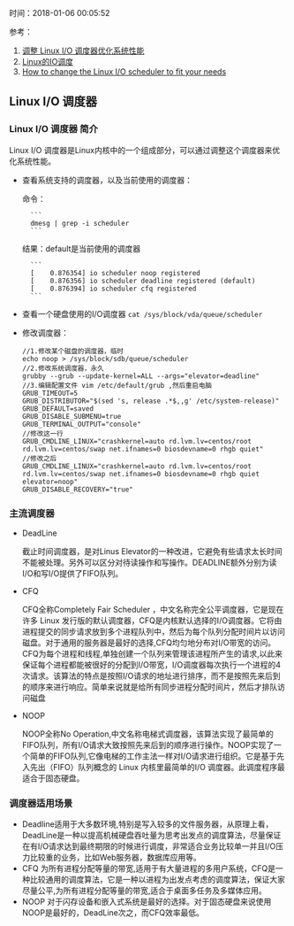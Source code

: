 时间：2018-01-06 00:05:52 

参考：

1. [调整 Linux I/O 调度器优化系统性能](https://www.ibm.com/developerworks/cn/linux/l-lo-io-scheduler-optimize-performance/index.html)
2. [Linux的IO调度](https://liwei.life/2016/03/14/linux_io_scheduler/)
3. [How to change the Linux I/O scheduler to fit your needs](https://www.techrepublic.com/article/how-to-change-the-linux-io-scheduler-to-fit-your-needs/)

## Linux I/O 调度器

### Linux I/O 调度器 简介

Linux I/O 调度器是Linux内核中的一个组成部分，可以通过调整这个调度器来优化系统性能。

* 查看系统支持的调度器，以及当前使用的调度器：

    命令：
    
        ```
        dmesg | grep -i scheduler
        ```

	结果：default是当前使用的调度器

        ```
        [    0.876354] io scheduler noop registered
        [    0.876356] io scheduler deadline registered (default)
        [    0.876394] io scheduler cfq registered
        ```

* 查看一个硬盘使用的I/O调度器 `cat /sys/block/vda/queue/scheduler`

* 修改调度器： 

    ```
    //1.修改某个磁盘的调度器，临时
    echo noop > /sys/block/sdb/queue/scheduler	
    //2.修改系统调度器，永久
    grubby --grub --update-kernel=ALL --args="elevator=deadline"
    //3.编辑配置文件 vim /etc/default/grub ,然后重启电脑
    GRUB_TIMEOUT=5
    GRUB_DISTRIBUTOR="$(sed 's, release .*$,,g' /etc/system-release)"
    GRUB_DEFAULT=saved
    GRUB_DISABLE_SUBMENU=true
    GRUB_TERMINAL_OUTPUT="console"
    //修改这一行
    GRUB_CMDLINE_LINUX="crashkernel=auto rd.lvm.lv=centos/root rd.lvm.lv=centos/swap net.ifnames=0 biosdevname=0 rhgb quiet"
    //修改之后
    GRUB_CMDLINE_LINUX="crashkernel=auto rd.lvm.lv=centos/root rd.lvm.lv=centos/swap net.ifnames=0 biosdevname=0 rhgb quiet elevator=noop"
    GRUB_DISABLE_RECOVERY="true"
    ```

### 主流调度器

* DeadLine  

	截止时间调度器，是对Linus Elevator的一种改进，它避免有些请求太长时间不能被处理。另外可以区分对待读操作和写操作。DEADLINE额外分别为读I/O和写I/O提供了FIFO队列。
* CFQ

	CFQ全称Completely Fair Scheduler ，中文名称完全公平调度器，它是现在许多 Linux 发行版的默认调度器，CFQ是内核默认选择的I/O调度器。它将由进程提交的同步请求放到多个进程队列中，然后为每个队列分配时间片以访问磁盘。对于通用的服务器是最好的选择,CFQ均匀地分布对I/O带宽的访问。CFQ为每个进程和线程,单独创建一个队列来管理该进程所产生的请求,以此来保证每个进程都能被很好的分配到I/O带宽，I/O调度器每次执行一个进程的4次请求。该算法的特点是按照I/O请求的地址进行排序，而不是按照先来后到的顺序来进行响应。简单来说就是给所有同步进程分配时间片，然后才排队访问磁盘
* NOOP

	NOOP全称No Operation,中文名称电梯式调度器，该算法实现了最简单的FIFO队列，所有I/O请求大致按照先来后到的顺序进行操作。NOOP实现了一个简单的FIFO队列,它像电梯的工作主法一样对I/O请求进行组织。它是基于先入先出（FIFO）队列概念的 Linux 内核里最简单的I/O 调度器。此调度程序最适合于固态硬盘。

### 调度器适用场景 

* Deadline适用于大多数环境,特别是写入较多的文件服务器，从原理上看，DeadLine是一种以提高机械硬盘吞吐量为思考出发点的调度算法，尽量保证在有I/O请求达到最终期限的时候进行调度，非常适合业务比较单一并且I/O压力比较重的业务，比如Web服务器，数据库应用等。
* CFQ 为所有进程分配等量的带宽,适用于有大量进程的多用户系统，CFQ是一种比较通用的调度算法，它是一种以进程为出发点考虑的调度算法，保证大家尽量公平,为所有进程分配等量的带宽,适合于桌面多任务及多媒体应用。
* NOOP 对于闪存设备和嵌入式系统是最好的选择。对于固态硬盘来说使用NOOP是最好的，DeadLine次之，而CFQ效率最低。
